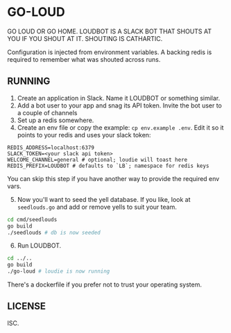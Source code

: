 # GO-LOUD

GO LOUD OR GO HOME. LOUDBOT IS A SLACK BOT THAT SHOUTS AT YOU IF YOU SHOUT AT IT. SHOUTING IS CATHARTIC.

Configuration is injected from environment variables. A backing redis is required to remember what was shouted across runs.

## RUNNING

1. Create an application in Slack. Name it LOUDBOT or something similar.
2. Add a bot user to your app and snag its API token. Invite the bot user to a couple of channels
3. Set up a redis somewhere.
4. Create an env file or copy the example: `cp env.example .env`. Edit it so it points to your redis and uses your slack token:

```
REDIS_ADDRESS=localhost:6379
SLACK_TOKEN=<your slack api token>
WELCOME_CHANNEL=general # optional; loudie will toast here
REDIS_PREFIX=LOUDBOT # defaults to `LB`; namespace for redis keys
```

You can skip this step if you have another way to provide the required env vars.


5. Now you'll want to seed the yell database. If you like, look at `seedlouds.go` and add or remove yells to suit your team.

```sh
cd cmd/seedlouds
go build
./seedlouds # db is now seeded
```

6. Run LOUDBOT.

```sh
cd ../..
go build
./go-loud # loudie is now running
```

There's a dockerfile if you prefer not to trust your operating system.

## LICENSE

ISC.
